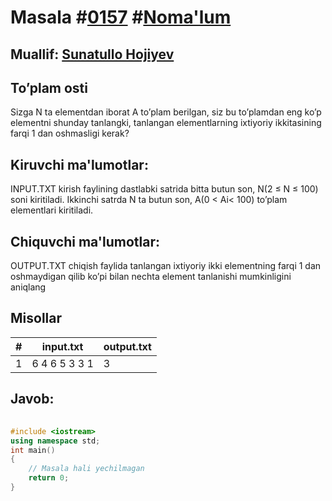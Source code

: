 
<h1>Masala #<a href="https://robocontest.uz/tasks/0157">0157</a> #<a href="https://robocontest.uz/tasks?category=1">Noma'lum</a></h1>
<h2> Muallif: <a href="https://robocontest.uz/profile/sunnat">Sunatullo Hojiyev</a></h2>
<h2>To’plam osti</h2>
<p>Sizga N ta elementdan iborat A to’plam berilgan, siz bu to’plamdan eng ko’p elementni shunday tanlangki, tanlangan elementlarning ixtiyoriy ikkitasining farqi 1 dan oshmasligi kerak?</p>
<h2>Kiruvchi ma'lumotlar:</h2>
<p>INPUT.TXT kirish faylining dastlabki satrida bitta butun son, N(2 ≤ N ≤ 100) soni kiritiladi. Ikkinchi satrda N ta butun son, A(0 < Ai< 100) to’plam elementlari kiritiladi.</p>
<h2>Chiquvchi ma'lumotlar:</h2>
<p>OUTPUT.TXT chiqish faylida tanlangan ixtiyoriy ikki elementning farqi 1 dan oshmaydigan qilib ko’pi bilan nechta element tanlanishi mumkinligini aniqlang</p>
<h2>Misollar</h2>
<table>
    <thead>
        <tr>
            <th>#</th>
            <th>input.txt</th>
            <th>output.txt</th>
        </tr>
    </thead>
    <tbody>
            <tr>
                <td>1</td>
                <td>6
4 6 5 3 3 1</td>
                <td>3</td>
            </tr>
    </tbody>
    </table>
    
<h2>Javob:</h2>

######
```cpp
#include <iostream>
using namespace std;
int main()
{
    // Masala hali yechilmagan
    return 0;
}
```
